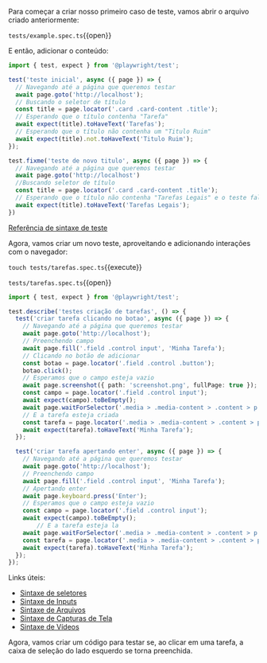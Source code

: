 Para começar a criar nosso primeiro caso de teste, vamos abrir o arquivo criado anteriormente:

`tests/example.spec.ts`{{open}}

E então, adicionar o conteúdo:

```js
import { test, expect } from '@playwright/test';

test('teste inicial', async ({ page }) => {
  // Navegando até a página que queremos testar
  await page.goto('http://localhost');
  // Buscando o seletor de título
  const title = page.locator('.card .card-content .title');
  // Esperando que o título contenha "Tarefa"
  await expect(title).toHaveText('Tarefas');
  // Esperando que o título não contenha um "Titulo Ruim"
  await expect(title).not.toHaveText('Titulo Ruim');
});

test.fixme('teste de novo titulo', async ({ page }) => {
  // Navegando até a página que queremos testar
  await page.goto('http://localhost')
  //Buscando seletor de título
  const title = page.locator('.card .card-content .title');
  // Esperando que o título não contenha "Tarefas Legais" e o teste falhe
  await expect(title).toHaveText('Tarefas Legais');
})

```

[Referência de sintaxe de teste](https://playwright.dev/docs/test-annotations)



Agora, vamos criar um novo teste, aproveitando e adicionando interações com o navegador:

`touch tests/tarefas.spec.ts`{{execute}}

`tests/tarefas.spec.ts`{{open}}

```ts
import { test, expect } from '@playwright/test';

test.describe('testes criação de tarefas', () => {
  test('criar tarefa clicando no botao', async ({ page }) => {
    // Navegando até a página que queremos testar
    await page.goto('http://localhost');
    // Preenchendo campo
    await page.fill('.field .control input', 'Minha Tarefa');
    // Clicando no botão de adicionar
    const botao = page.locator('.field .control .button');
    botao.click();
    // Esperamos que o campo esteja vazio
    await page.screenshot({ path: 'screenshot.png', fullPage: true });
    const campo = page.locator('.field .control input');
    await expect(campo).toBeEmpty();
    await page.waitForSelector('.media > .media-content > .content > p > strong');
    // E a tarefa esteja criada
    const tarefa = page.locator('.media > .media-content > .content > p > strong');
    await expect(tarefa).toHaveText('Minha Tarefa');
  });

  test('criar tarefa apertando enter', async ({ page }) => {
    // Navegando até a página que queremos testar
    await page.goto('http://localhost');
    // Preenchendo campo
    await page.fill('.field .control input', 'Minha Tarefa');
    // Apertando enter
    await page.keyboard.press('Enter');
    // Esperamos que o campo esteja vazio
    const campo = page.locator('.field .control input');
    await expect(campo).toBeEmpty();
		// E a tarefa esteja la
    await page.waitForSelector('.media > .media-content > .content > p > strong');
    const tarefa = page.locator('.media > .media-content > .content > p > strong');
    await expect(tarefa).toHaveText('Minha Tarefa');
  });
});

```



Links úteis:

- [Sintaxe de seletores](https://playwright.dev/docs/selectors)
- [Sintaxe de Inputs](https://playwright.dev/docs/input)
- [Sintaxe de Arquivos](https://playwright.dev/docs/downloads)
- [Sintaxe de Capturas de Tela](https://playwright.dev/docs/screenshots)
- [Sintaxe de Vídeos](https://playwright.dev/docs/videos)



Agora, vamos criar um código para testar se, ao clicar em uma tarefa, a caixa de seleção do lado esquerdo se torna preenchida.

